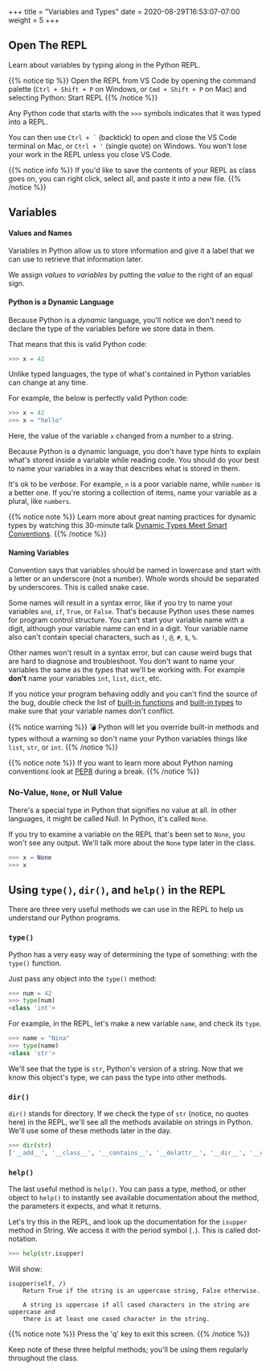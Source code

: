 +++
title = "Variables and Types"
date = 2020-08-29T16:53:07-07:00
weight = 5
+++

## Open The REPL

Learn about variables by typing along in the Python REPL.

{{% notice tip %}}
Open the REPL from VS Code by opening the command palette (`Ctrl + Shift + P` on Windows, or `Cmd + Shift + P` on Mac) and selecting Python: Start REPL
{{% /notice %}}

Any Python code that starts with the `>>>` symbols indicates that it was typed into a REPL.

You can then use <code>Ctrl + &#96;</code> (backtick) to open and close the VS Code terminal on Mac, or `Ctrl + '` (single quote) on Windows. You won't lose your work in the REPL unless you close VS Code.

{{% notice info %}}
If you'd like to save the contents of your REPL as class goes on, you can right click, select all, and paste it into a new file.
{{% /notice %}}

## Variables

#### Values and Names

Variables in Python allow us to store information and give it a label that we can use to retrieve that information later.

We assign _values_ to _variables_ by putting the _value_ to the right of an equal sign.

#### Python is a Dynamic Language

Because Python is a *dynamic* language, you'll notice we don't need to declare the type of the variables before we store data in them.

That means that this is valid Python code:

```python
>>> x = 42
```

Unlike typed languages, the type of what's contained in Python variables can change at any time.

For example, the below is perfectly valid Python code:

```python
>>> x = 42
>>> x = "hello"
```

Here, the value of the variable `x` changed from a number to a string.

Because Python is a dynamic language, you don't have type hints to explain what's stored inside a variable while reading code. You should do your best to name your variables in a way that describes what is stored in them.

It's ok to be _verbose_. For example, `n` is a poor variable name, while `number` is a better one. If you're storing a collection of items, name your variable as a plural, like `numbers`.

{{% notice note %}}
Learn more about great naming practices for dynamic types by watching this 30-minute talk [Dynamic Types Meet Smart Conventions](https://www.youtube.com/watch?v=YklKUuDpX5c).
{{% /notice %}}

#### Naming Variables

Convention says that variables should be named in lowercase and start with a letter or an underscore (not a number). Whole words should be separated by underscores. This is called snake case.

Some names will result in a syntax error, like if you try to name your variables `and`, `if`, `True`, or `False`. That's because Python uses these names for program control structure. You can't start your variable name with a digit, although your variable name can end in a digit. Your variable name also can't contain special characters, such as `!`,  `@`,  `#`, `$`,  `%`.

Other names won't result in a syntax error, but can cause weird bugs that are hard to diagnose and troubleshoot. You don't want to name your variables the same as the *types* that we'll be working with. For example **don't** name your variables `int`, `list`, `dict`, etc.

If you notice your program behaving oddly and you can't find the source of the bug, double check the list of [built-in functions](https://docs.python.org/3/library/functions.html) and [built-in types](https://docs.python.org/3/library/stdtypes.html) to make sure that your variable names don't conflict.

{{% notice warning %}}
💣 Python will let you override built-in methods and types without a warning so don't name your Python variables things like `list`, `str`, or `int`.
{{% /notice %}}

{{% notice note %}}
If you want to learn more about Python naming conventions look at [PEP8](https://www.python.org/dev/peps/pep-0008/#naming-conventions) during a break.
{{% /notice %}}

### No-Value, `None`, or Null Value

There's a special type in Python that signifies no value at all. In other languages, it might be called Null. In Python, it's called `None`.

If you try to examine a variable on the REPL that's been set to `None`, you won't see any output. We'll talk more about the `None` type later in the class.

```python
>>> x = None
>>> x
```

## Using `type()`, `dir()`, and `help()` in the REPL

There are three very useful methods we can use in the REPL to help us understand our Python programs.

### `type()`

Python has a very easy way of determining the type of something: with the `type()` function.

Just pass any object into the `type()` method:

```python
>>> num = 42
>>> type(num)
<class 'int'>
```

For example, in the REPL, let's make a new variable `name`, and check its `type`.

```python
>>> name = "Nina"
>>> type(name)
<class 'str'>
```

We'll see that the type is `str`, Python's version of a string. Now that we know this object's type, we can
pass the type into other methods.

### `dir()`

`dir()` stands for directory. If we check the type of `str` (notice, no quotes here) in the REPL, we'll see all the methods available on strings in Python. We'll use some of these methods later in the day.

```Python
>>> dir(str)
['__add__', '__class__', '__contains__', '__delattr__', '__dir__', '__doc__', '__eq__', '__format__', '__ge__', '__getattribute__', '__getitem__', '__getnewargs__', '__gt__', '__hash__', '__init__', '__init_subclass__', '__iter__', '__le__', '__len__', '__lt__', '__mod__', '__mul__', '__ne__', '__new__', '__reduce__', '__reduce_ex__', '__repr__', '__rmod__', '__rmul__', '__setattr__', '__sizeof__', '__str__', '__subclasshook__', 'capitalize', 'casefold', 'center', 'count', 'encode', 'endswith', 'expandtabs', 'find', 'format', 'format_map', 'index', 'isalnum', 'isalpha', 'isascii', 'isdecimal', 'isdigit', 'isidentifier', 'islower', 'isnumeric', 'isprintable', 'isspace', 'istitle', 'isupper', 'join', 'ljust', 'lower', 'lstrip', 'maketrans', 'partition', 'replace', 'rfind', 'rindex', 'rjust', 'rpartition', 'rsplit', 'rstrip', 'split', 'splitlines', 'startswith', 'strip', 'swapcase', 'title', 'translate', 'upper', 'zfill']
```

### `help()` 

The last useful method is `help()`. You can pass a type, method, or other object to `help()` to instantly see available documentation about the method, the parameters it expects, and what it returns.

Let's try this in the REPL, and look up the documentation for the `isupper` method in String. We access it with the period symbol (`.`). This is called dot-notation.

```python
>>> help(str.isupper)
```

Will show:

```text
isupper(self, /)
    Return True if the string is an uppercase string, False otherwise.

    A string is uppercase if all cased characters in the string are uppercase and
    there is at least one cased character in the string.
```

{{% notice note %}}
Press the 'q' key to exit this screen.
{{% /notice %}}

Keep note of these three helpful methods; you'll be using them regularly throughout the class.